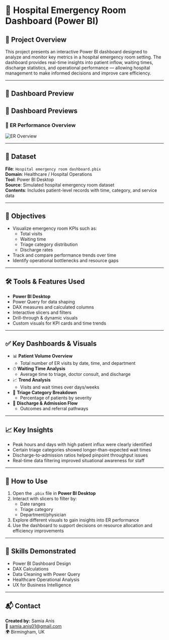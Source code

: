 # 🏥 Hospital Emergency Room Dashboard (Power BI)

## 📝 Project Overview

This project presents an interactive Power BI dashboard designed to analyze and monitor key metrics in a hospital emergency room setting. The dashboard provides real-time insights into patient inflow, waiting times, discharge statistics, and operational performance — allowing hospital management to make informed decisions and improve care efficiency.

---

## 📸 Dashboard Preview

## 📸 Dashboard Previews

### 🔹 ER Performance Overview

![ER Overview](https://github.com/user-attachments/assets/c6ac7d65-e6af-4b67-a210-ae9ac32a7c37)

---

## 📁 Dataset

**File**: `Hospital emergency room dashboard.pbix`  
**Domain**: Healthcare / Hospital Operations  
**Tool**: Power BI Desktop  
**Source**: Simulated hospital emergency room dataset  
**Contents**: Includes patient-level records with time, category, and service data

---

## 🎯 Objectives

- Visualize emergency room KPIs such as:
  - Total visits
  - Waiting time
  - Triage category distribution
  - Discharge rates
- Track and compare performance trends over time
- Identify operational bottlenecks and resource gaps

---

## 🛠 Tools & Features Used

- **Power BI Desktop**
- Power Query for data shaping
- DAX measures and calculated columns
- Interactive slicers and filters
- Drill-through & dynamic visuals
- Custom visuals for KPI cards and time trends

---

## ✅ Key Dashboards & Visuals

- 📊 **Patient Volume Overview**
  - Total number of ER visits by date, time, and department
- ⏱ **Waiting Time Analysis**
  - Average time to triage, doctor consult, and discharge
- 📈 **Trend Analysis**
  - Visits and wait times over days/weeks
- 🚨 **Triage Category Breakdown**
  - Percentage of patients by severity
- 🧾 **Discharge & Admission Flow**
  - Outcomes and referral pathways

---

## 📈 Key Insights

- Peak hours and days with high patient influx were clearly identified  
- Certain triage categories showed longer-than-expected wait times  
- Discharge-to-admission ratios helped pinpoint throughput issues  
- Real-time data filtering improved situational awareness for staff

---

## 📌 How to Use

1. Open the `.pbix` file in **Power BI Desktop**
2. Interact with slicers to filter by:
   - Date ranges
   - Triage category
   - Department/physician
3. Explore different visuals to gain insights into ER performance
4. Use the dashboard to support decisions on resource allocation and efficiency improvements

---

## 🧠 Skills Demonstrated

- Power BI Dashboard Design  
- DAX Calculations  
- Data Cleaning with Power Query  
- Healthcare Operational Analysis  
- UX for Business Intelligence  

---

## 📬 Contact

**Created by:** Samia Anis  
📧 samia.anis01@gmail.com  
🌍 Birmingham, UK
